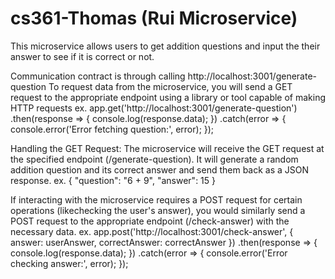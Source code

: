 # cs361-Thomas (Rui Microservice)
This microservice allows users to get addition questions and input the their answer to see if it is correct or not.

Communication contract is through calling http://localhost:3001/generate-question
To request data from the microservice, you will send a GET request to the appropriate endpoint using a library or tool capable of making HTTP requests
ex.
app.get('http://localhost:3001/generate-question')
    .then(response => {
        console.log(response.data);
    })
    .catch(error => {
        console.error('Error fetching question:', error);
    });

Handling the GET Request: The microservice will receive the GET request at the specified endpoint (/generate-question). It will generate a random addition question and its correct answer and send them back as a JSON response.
ex.
{
    "question": "6 + 9",
    "answer": 15
}

If interacting with the microservice requires a POST request for certain operations (likechecking the user's answer), you would similarly send a POST request to the appropriate endpoint (/check-answer) with the necessary data.
ex.
app.post('http://localhost:3001/check-answer', {
    answer: userAnswer,
    correctAnswer: correctAnswer
})
.then(response => {
    console.log(response.data);
})
.catch(error => {
    console.error('Error checking answer:', error);
});
